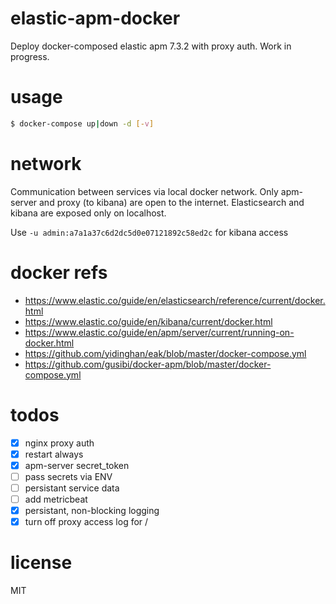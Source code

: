 # elastic-apm-docker
Deploy docker-composed elastic apm 7.3.2 with proxy auth. Work in progress.

# usage
```bash
$ docker-compose up|down -d [-v]
```

# network
Communication between services via local docker network. Only apm-server and proxy (to kibana) are open to the internet. Elasticsearch and kibana are exposed only on localhost.

Use `-u admin:a7a1a37c6d2dc5d0e07121892c58ed2c` for kibana access

# docker refs
- https://www.elastic.co/guide/en/elasticsearch/reference/current/docker.html
- https://www.elastic.co/guide/en/kibana/current/docker.html
- https://www.elastic.co/guide/en/apm/server/current/running-on-docker.html
- https://github.com/yidinghan/eak/blob/master/docker-compose.yml
- https://github.com/gusibi/docker-apm/blob/master/docker-compose.yml

# todos
- [x] nginx proxy auth
- [x] restart always
- [x] apm-server secret_token
- [ ] pass secrets via ENV
- [ ] persistant service data
- [ ] add metricbeat
- [x] persistant, non-blocking logging
- [x] turn off proxy access log for /

# license
MIT
